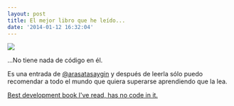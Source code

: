 ```yaml
---
layout: post
title: El mejor libro que he leído...
date: '2014-01-12 16:32:04'
---
```


![](/images/el-mejor-libro-que-he-leído/b7qulwx.jpeg)

...No tiene nada de código en él.

Es una entrada de [@arasatasaygin](https://twitter.com/arasatasaygin) y después de leerla sólo puedo recomendar a todo el mundo que quiera superarse aprendiendo que la lea.

[Best development book I've read, has no code in it.](http://arasatasaygin.com/pages/best-development-book-I-read-has-no-code-in-it.html)
